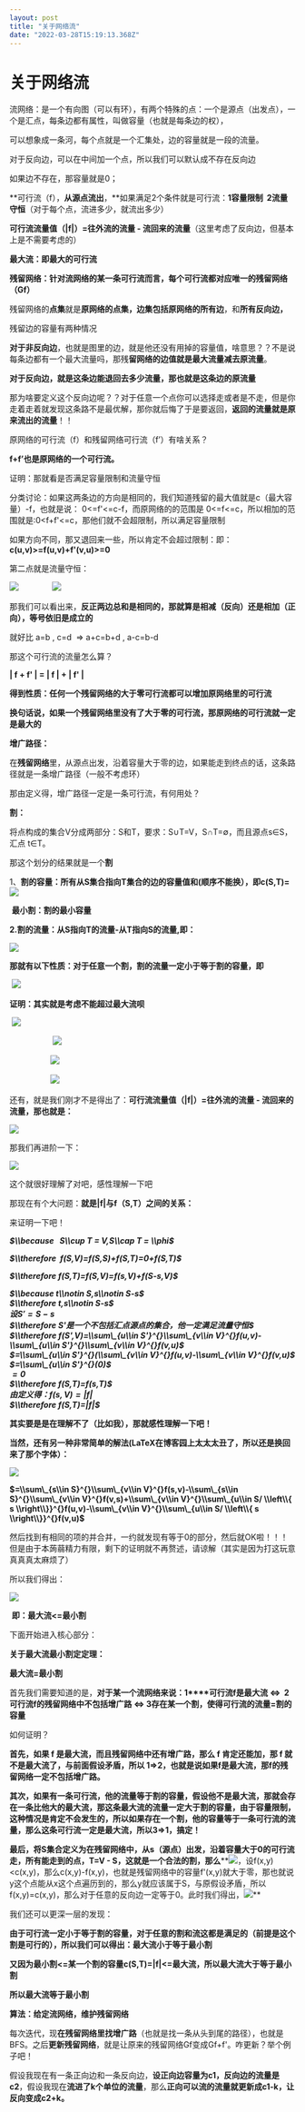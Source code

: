 ```yaml
---
layout: post
title: "关于网络流"
date: "2022-03-28T15:19:13.368Z"
---
```

关于网络流
=====

流网络：是一个有向图（可以有环），有两个特殊的点：一个是源点（出发点），一个是汇点，每条边都有属性，叫做容量（也就是每条边的权），

可以想象成一条河，每个点就是一个汇集处，边的容量就是一段的流量。

对于反向边，可以在中间加一个点，所以我们可以默认成不存在反向边

如果边不存在，那容量就是0；

**可行流（f），**从源点流出**，**如果满足2个条件就是可行流：**1容量限制  2流量守恒**（对于每个点，流进多少，就流出多少）

**可行流流量值（|f|）=往外流的流量 - 流回来的流量**（这里考虑了反向边，但基本上是不需要考虑的）

**最大流：即最大的可行流**

**残留网络：针对流网络的某一条可行流而言，每个可行流都对应唯一的残留网络（Gf）**

残留网络的**点集**就是**原网络的点集，边集包括原网络的所有边**，和**所有反向边，**

残留边的容量有两种情况

**对于非反向边**，也就是图里的边，就是他还没有用掉的容量值，啥意思？？不是说每条边都有一个最大流量吗，那残**留网络的边值就是最大流量减去原流量**。

**对于反向边，就是这条边能退回去多少流量，那也就是这条边的原流量**

那为啥要定义这个反向边呢？？对于任意一个点你可以选择走或者是不走，但是你走着走着就发现这条路不是最优解，那你就后悔了于是要返回，**返回的流量就是原来流出的流量**！！  
  

原网络的可行流（f）和残留网络可行流（f’）有啥关系？

**f+f’也是原网络的一个可行流。**

证明：那就看是否满足容量限制和流量守恒

分类讨论：如果这两条边的方向是相同的，我们知道残留的最大值就是c（最大容量）-f，也就是说： 0<=f'<=c-f，而原网络的的范围是 0<=f<=c，所以相加的范围就是:0<f+f'<=c，那他们就不会超限制，所以满足容量限制

如果方向不同，那又退回来一些，所以肯定不会超过限制：即：**c(u,v)>=f(u,v)+f'(v,u)>=0**

第二点就是流量守恒：

![](https://img2022.cnblogs.com/blog/2744746/202203/2744746-20220327100916226-661756971.png)               **![](https://img2022.cnblogs.com/blog/2744746/202203/2744746-20220327101038287-1106706428.png)**

那我们可以看出来，**反正两边总和是相同的，那就算是相减（反向）还是相加（正向），等号依旧是成立的**

就好比 a=b , c=d  => a+c=b+d , a-c=b-d

那这个可行流的流量怎么算？

**| f + f' | = | f | + | f' |**

**得到性质：任何一个残留网络的大于零可行流都可以增加原网络里的可行流**

**换句话说，如果一个残留网络里没有了大于零的可行流，那原网络的可行流就一定是最大的**

**增广路径：**

在**残留网络**里，从源点出发，沿着容量大于零的边，如果能走到终点的话，这条路径就是一条增广路径（一般不考虑环）

那由定义得，增广路径一定是一条可行流，有何用处？

**割：**

将点构成的集合V分成两部分：S和T，要求：S∪T=V，S∩T=∅，而且源点s∈S，汇点 t∈T。

那这个划分的结果就是一个**割**

1、**割的容量：所有从S集合指向T集合的边的容量值和(顺序不能换），****即c(S,T)=****![](https://img2022.cnblogs.com/blog/2744746/202203/2744746-20220327111401359-1401590089.png)**

 **最小割：割的最小容量**

**2.割的流量：从S指向T的流量-从T指向S的流量,即：**

****![](https://img2022.cnblogs.com/blog/2744746/202203/2744746-20220327111748336-1802025296.png)****

**那就有以下性质：对于任意一个割，割的流量一定小于等于割的容量，即**

 **![](https://img2022.cnblogs.com/blog/2744746/202203/2744746-20220327112359039-1293257641.png)**

**证明：其实就是考虑不能超过最大流呗**

 ******![](https://img2022.cnblogs.com/blog/2744746/202203/2744746-20220327111748336-1802025296.png)******

 　　  　　  ![](https://img2022.cnblogs.com/blog/2744746/202203/2744746-20220327112924928-1217261978.png)

 　　　　   ![](https://img2022.cnblogs.com/blog/2744746/202203/2744746-20220327113107669-1419335787.png)

　　　　    ![](https://img2022.cnblogs.com/blog/2744746/202203/2744746-20220327113301484-2021579182.png)

还有，就是我们刚才不是得出了：**可行流流量值（|f|）=往外流的流量 - 流回来的流量，那也就是：**

![](https://img2022.cnblogs.com/blog/2744746/202203/2744746-20220327115340581-1054479892.png)

那我们再进阶一下：

![](https://img2022.cnblogs.com/blog/2744746/202203/2744746-20220327174705120-753661849.png)

这个就很好理解了对吧，感性理解一下吧 

那现在有个大问题：**就是|f|与f（S,T）之间的关系：**

来证明一下吧！

_**$\\because   S\\cup T = V,S\\cap T = \\phi$**_

_**$\\therefore  f(S,V)=f(S,S)+f(S,T)=0+f(S,T)$**_

_**$\\therefore f(S,T)=f(S,V)=f(s,V)+f(S-s,V)$**_

_**$\\because t\\notin S,s\\notin S-s$**_  
_**$\\therefore t,s\\notin S-s$**_  
_**$设S'=S-s$**_  
_**$\\therefore S'是一个不包括汇点源点的集合，他一定满足流量守恒$**_  
_**$\\therefore f(S',V)=\\sum\_{u\\in S'}^{}\\sum\_{v\\in V}^{}f(u,v)- \\sum\_{u\\in S'}^{}\\sum\_{v\\in V}^{}f(v,u)$**_  
_**$=\\sum\_{u\\in S'}^{}(\\sum\_{v\\in V}^{}f(u,v)-\\sum\_{v\\in V}^{}f(v,u)$**_  
_**$=\\sum\_{u\\in S'}^{}(0)$**_  
_**$=0$**_  
_**$\\therefore f(S,T)=f(s,T)$**_  
_**$由定义得：f(s,V)=|f|$**_  
_**$\\therefore f(S,T)=|f|$**_

**其实要是是在理解不了（比如我），那就感性理解一下吧！**

**当然，还有另一种非常简单的解法(LaTeX在博客园上太太太丑了，所以还是换回来了那个字体）：**

**![](https://img2022.cnblogs.com/blog/2744746/202203/2744746-20220328184852914-1001863131.png)**

**$=\\sum\_{s\\in S}^{}\\sum\_{v\\in V}^{}f(s,v)-\\sum\_{s\\in S}^{}\\sum\_{v\\in V}^{}f(v,s)+\\sum\_{v\\in V}^{}\\sum\_{u\\in S/ \\left\\{ s \\right\\}}^{}f(u,v)-\\sum\_{v\\in V}^{}\\sum\_{u\\in S/ \\left\\{ s \\right\\}}^{}f(v,u)$**

然后找到有相同的项的并合并，一约就发现有等于0的部分，然后就OK啦！！！但是由于本蒟蒻精力有限，剩下的证明就不再赘述，请谅解（其实是因为打这玩意真真真太麻烦了）

所以我们得出：

**![](https://img2022.cnblogs.com/blog/2744746/202203/2744746-20220328100657082-1917884997.png)**

 **即：最大流<=最小割** 

下面开始进入核心部分：

**关于最大流最小割定定理：**

**最大流=最小割**

首先我们需要知道的是，**对于某一个流网络来说：1****可行流f是最大流 <=>  2可行流f的残留网络中不包括增广路 <=> 3存在某一个割，使得可行流的流量=割的容量**

如何证明？

**首先，如果 f 是最大流，而且残留网络中还有增广路，那么 f 肯定还能加，那 f 就不是最大流了，与前面假设矛盾，所以 1=>2，也就是说如果f是最大流，那f的残留网络一定不包括增广路。**

**其次，如果有一条可行流，他的流量等于割的容量，假设他不是最大流，那就会存在一条比他大的最大流，那这条最大流的流量一定大于割的容量，由于容量限制，这种情况是肯定不会发生的，所以如果存在一个割，他的容量等于一条可行流的流量，那么这条可行流一定是最大流，所以3=>1，搞定！**

**最后，将S集合定义为在残留网络中，从s（源点）出发，沿着容量大于0的可行流走，所有能走到的点，T=V - S，这就是一个合法的割，那么****![](https://img2022.cnblogs.com/blog/2744746/202203/2744746-20220328151221476-72456664.png)，设f(x,y)<c(x,y)，那么c(x,y)-f(x,y)，也就是残留网络中的容量f'(x,y)就大于零，那也就说y这个点能从x这个点遍历到的，那么y就应该属于S，与原假设矛盾，所以f(x,y)=c(x,y)，那么对于任意的反向边一定等于0。此时我们得出，![](https://img2022.cnblogs.com/blog/2744746/202203/2744746-20220328152807828-332451525.png)**

我们还可以更深一层的发现：

**由于可行流一定小于等于割的容量，对于任意的割和流这都是满足的（前提是这个割是可行的），所以我们可以得出：最大流小于等于最小割**

**又因为最小割<=某一个割的容量c(S,T)=|f|<=最大流，所以最大流大于等于最小割**

**所以最大流等于最小割**

**算法：给定流网络，维护残留网络**

每次迭代，现**在残留网络里找增广路**（也就是找一条从头到尾的路径），也就是BFS。之后**更新残留网络**，就是让原来的残留网络Gf变成Gf+f'。咋更新？举个例子吧！

假设我现在有一条正向边和一条反向边，**设正向边容量为c1，反向边的流量是c2**，假设我现在**流进了k个单位的流量**，那么**正向可以流的流量就更新成c1-k，让反向变成c2+k。**